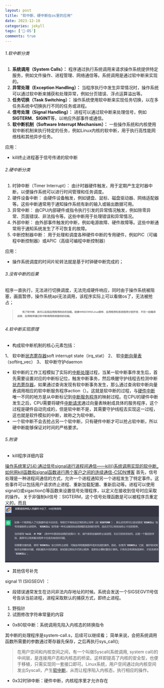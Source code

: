 ```yaml
---
layout: post
title: "软中断、硬中断在os里的应用"
date: 2023-12-10
categories: jekyll
tags: ['🥁-OS']
comments: true
---
```


###### 1.软中断分类
1. **系统调用（System Calls）：** 程序通过执行系统调用来请求操作系统提供特定服务，例如文件操作、进程管理、网络通信等。系统调用是通过软中断来实现的。
2. **异常处理（Exception Handling）：** 当程序执行中发生异常情况时，操作系统可以通过软中断来捕获和处理异常，例如分页错误、浮点运算溢出等。
3. **任务切换（Task Switching）：** 操作系统使用软中断来实现任务切换，以在多任务系统中切换执行不同的任务或进程。
4. **信号处理（Signal Handling）：** 进程可以通过软中断来处理信号，例如**SIGTERM**、**SIGINT**等，以响应外部事件或通信。
5. **软中断机制（Software Interrupt Mechanism）：** 一些操作系统和内核使用软中断机制来执行特定的任务，例如Linux内核的软中断，用于执行高性能网络栈和其他异步任务。

应用：

- kill终止进程基于信号传递的软中断
###### 2.硬中断分类

1. 时钟中断（Timer Interrupt）： 由计时器硬件触发，用于定期产生定时器中断，以便操作系统可以进行时间管理和任务调度。
2. 硬件设备中断： 由硬件设备触发，例如键盘、鼠标、磁盘驱动器、网络适配器等。这些中断通常用于通知操作系统有新的输入或输出数据可用。
3. 异常中断： 由CPU内部硬件或指令执行引发的异常情况触发，例如除零异常、页面错误、非法指令等。这些中断用于处理错误和异常情况。
4. 外部中断： 由外部事件触发的中断，例如电源故障、硬件故障等。这些中断通常用于通知系统发生了不可恢复的故障。
5. 中断控制器中断： 用于处理和调度各种硬件中断的专用硬件，例如PIC（可编程中断控制器）或APIC（高级可编程中断控制器）

应用：

- 操作系统调度的时间片轮转法就是基于时钟硬中断完成的；
###### 3.没有中断的后果
程序一直执行，无法进行切换调度，无法完成硬件响应，同时由于操作系统被阻塞，画面暂停，操作系统api无法调用，该程序实际上可以看做os了，无法被抢占；
> ![image.png](images/1693989319661-cb0ccb7c-9890-43dd-8478-0f85a527b522.png)

###### 4.软中断实现原理

- 构成软中断机制的核心元素包括：

1、 软中断[状态寄存器](https://baike.baidu.com/item/%E7%8A%B6%E6%80%81%E5%AF%84%E5%AD%98%E5%99%A8?fromModule=lemma_inlink)soft interrupt state（irq_stat）
2、 软[中断向量表](https://baike.baidu.com/item/%E4%B8%AD%E6%96%AD%E5%90%91%E9%87%8F%E8%A1%A8?fromModule=lemma_inlink)（softirq_vec）
3、 软中断守护daemon

- 软中断的工作工程模拟了实际的[中断处理](https://baike.baidu.com/item/%E4%B8%AD%E6%96%AD%E5%A4%84%E7%90%86?fromModule=lemma_inlink)过程，当某一软中断事件发生后，首先需要设置对应的中断标记位，触发中断事务，然后唤醒守护线程去检测中断[状态寄存器](https://baike.baidu.com/item/%E7%8A%B6%E6%80%81%E5%AF%84%E5%AD%98%E5%99%A8/2477799?fromModule=lemma_inlink)，如果通过查询发现有软中断事务发生，那么通过查询软中断向量表调用相应的软中断服务程序action（）。这就是软中断的过程，与[硬件中断](https://baike.baidu.com/item/%E7%A1%AC%E4%BB%B6%E4%B8%AD%E6%96%AD?fromModule=lemma_inlink)唯一不同的地方是从中断标记到[中断服务程序](https://baike.baidu.com/item/%E4%B8%AD%E6%96%AD%E6%9C%8D%E5%8A%A1%E7%A8%8B%E5%BA%8F?fromModule=lemma_inlink)的映射过程。在CPU的硬件中断发生之后，CPU需要将硬件[中断请求](https://baike.baidu.com/item/%E4%B8%AD%E6%96%AD%E8%AF%B7%E6%B1%82?fromModule=lemma_inlink)通过向量表映射成具体的服务程序，这个过程是硬件自动完成的，但是软中断不是，其需要守护线程去实现这一过程，这也就是软件模拟的中断，故称之为软中断。
- 一个软中断不会去抢占另一个软中断，只有硬件中断才可以抢占软中断，所以硬中断能够保证对时间的严格要求。
###### 5.附录

- kill程序详细内容

[操作系统笔记(4):通过信号signal进行进程间通信——kill()系统调用实现的软中断_如何用kill函数和signal函数进行两个客户之间的连续通信-CSDN博客](https://blog.csdn.net/Cake_C/article/details/116943692)
首先，信号处理是一种进程间通信的方式，允许一个进程通知另一个进程发生了特定事件。这些事件可以包括用户请求终止进程、重新加载配置、重新启动等。进程可以使用signal()或sigaction()等函数来设置信号处理程序，以定义在接收到信号时应采取的操作。
关于非强制kil信号：SIGTERM，这个信号处理函数是可以被程序员重定义的，而且
![image.png](images/1693991315477-654dfae0-8e76-4ca5-8da1-7bf89d3ce42f.png)

- 其他信号补充

signal 11 (SIGSEGV) ：

   - 段错误通常发生在访问非法内存地址的时候。系统会发送一个SIGSEGV11号信号告诉当前进程，进程采取默认的捕获方式，即终止进程。
   1. 野指针
   2. 试图修改字符串常量的内容

- 0x80软中断：系统调用先陷入内核态的转换指令

其中断的处理程序是system-call.s，后续可以继续看；
简单来说，会把系统调用函数所需要的参数通过寄存器先保存，之后再执行sys_call();
> 在用户空间和内核空间之间，有一个叫做Syscall(系统调用, system call)的中间层，是连接用户态和内核态的桥梁。这样即提高了内核的安全型，也便于移植，只需实现同一套接口即可。Linux系统，用户空间通过向内核空间发出Syscall，产生[软中断](https://so.csdn.net/so/search?q=%E8%BD%AF%E4%B8%AD%E6%96%AD&spm=1001.2101.3001.7020)，从而让程序陷入内核态，执行相应的操作。

- 0x32时钟中断：硬件中断，内核程序里才允许存在

